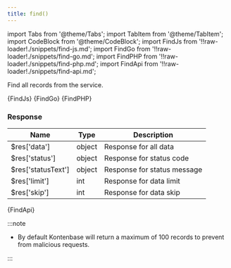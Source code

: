 ```yaml
---
title: find()
---
```


import Tabs from '@theme/Tabs';
import TabItem from '@theme/TabItem';
import CodeBlock from '@theme/CodeBlock';
import FindJs from '!!raw-loader!./snippets/find-js.md';
import FindGo from '!!raw-loader!./snippets/find-go.md';
import FindPHP from '!!raw-loader!./snippets/find-php.md';
import FindApi from '!!raw-loader!./snippets/find-api.md';

Find all records from the service.

<Tabs>
  <TabItem value="javascript" label="Javascript" default>
    <CodeBlock className="language-jsx">
      {FindJs}
    </CodeBlock>
  </TabItem>
  <TabItem value="go" label="Go" default>
    <CodeBlock className="language-jsx">
      {FindGo}
    </CodeBlock>
  </TabItem>
  <TabItem value="php" label="PHP" default>
    <CodeBlock className="language-jsx">
      {FindPHP}
    </CodeBlock>

### Response

| Name            | Type   | Description |
| --------------- | ------ | ----------- | 
| $res['data']    | object | Response for all data |
| $res['status']  | object | Response for status code |
| $res['statusText'] | object | Response for status message |
| $res['limit']    | int | Response for data limit |
| $res['skip']    | int | Response for data skip |

  </TabItem>
  <TabItem value="API" label="API">
    <CodeBlock className="language-jsx" title="[GET]">
      {FindApi}
    </CodeBlock>
  </TabItem>
</Tabs>

:::note

- By default Kontenbase will return a maximum of 100 records to prevent from malicious requests. 

:::

<!-- ## Examples

### Find All Data
```javascript
const { data, error } = await kontenbase.service('posts').find()
```

### Find Specific Fields
```javascript
const { data, error } = await kontenbase.service('posts')
    .find({select: ['title', 'description', 'image']})
```

### Find with Relation (Lookup)
```javascript
const { data, error } = await kontenbase.service('posts')
  .find({ lookup: ['categories', 'createdBy'] })
``` -->
